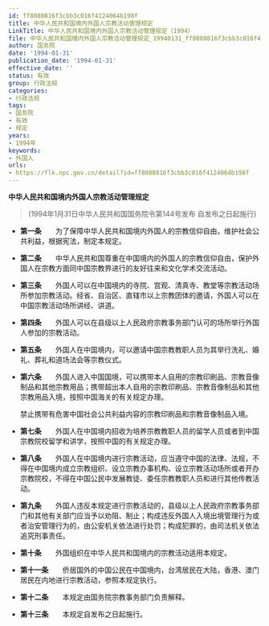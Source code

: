 ```yaml
---
id: ff8080816f3cbb3c016f4124064b198f
title: 中华人民共和国境内外国人宗教活动管理规定
LinkTitle: 中华人民共和国境内外国人宗教活动管理规定（1994）
file: 中华人民共和国境内外国人宗教活动管理规定_19940131_ff8080816f3cbb3c016f4124064b198f.docx
author: 国务院
date: '1994-01-31'
publication_date: '1994-01-31'
effective_date: ''
status: 有效
group: 行政法规
categories:
- 行政法规
tags:
- 国务院
- 有效
- 规定
years:
- 1994年
keywords:
- 外国人
urls:
- https://flk.npc.gov.cn/detail?id=ff8080816f3cbb3c016f4124064b198f
---
```


**中华人民共和国境内外国人宗教活动管理规定**

> (1994年1月31日中华人民共和国国务院令第144号发布 自发布之日起施行)

- **第一条**　　为了保障中华人民共和国境内外国人的宗教信仰自由，维护社会公共利益，根据宪法，制定本规定。

- **第二条**　　中华人民共和国尊重在中国境内的外国人的宗教信仰自由，保护外国人在宗教方面同中国宗教界进行的友好往来和文化学术交流活动。

- **第三条**　　外国人可以在中国境内的寺院、宫观、清真寺、教堂等宗教活动场所参加宗教活动。经省、自治区、直辖市以上宗教团体的邀请，外国人可以在中国宗教活动场所讲经、讲道。

- **第四条**　　外国人可以在县级以上人民政府宗教事务部门认可的场所举行外国人参加的宗教活动。

- **第五条**　　外国人在中国境内，可以邀请中国宗教教职人员为其举行洗礼、婚礼、葬礼和道场法会等宗教仪式。

- **第六条**　　外国人进入中国国境，可以携带本人自用的宗教印刷品、宗教音像制品和其他宗教用品；携带超出本人自用的宗教印刷品、宗教音像制品和其他宗教用品入境，按照中国海关的有关规定办理。

  禁止携带有危害中国社会公共利益内容的宗教印刷品和宗教音像制品入境。

- **第七条**　　外国人在中国境内招收为培养宗教教职人员的留学人员或者到中国宗教院校留学和讲学，按照中国的有关规定办理。

- **第八条**　　外国人在中国境内进行宗教活动，应当遵守中国的法律、法规，不得在中国境内成立宗教组织、设立宗教办事机构、设立宗教活动场所或者开办宗教院校，不得在中国公民中发展教徒、委任宗教教职人员和进行其他传教活动。

- **第九条**　　外国人违反本规定进行宗教活动的，县级以上人民政府宗教事务部门和其他有关部门应当予以劝阻、制止；构成违反外国人入境出境管理行为或者治安管理行为的，由公安机关依法进行处罚；构成犯罪的，由司法机关依法追究刑事责任。

- **第十条**　　外国组织在中华人民共和国境内的宗教活动适用本规定。

- **第十一条**　　侨居国外的中国公民在中国境内，台湾居民在大陆，香港、澳门居民在内地进行宗教活动，参照本规定执行。

- **第十二条**　　本规定由国务院宗教事务部门负责解释。

- **第十三条**　　本规定自发布之日起施行。
